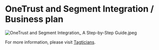 # OneTrust and Segment Integration / Business plan

![OneTrust and Segment Integration_ A Step-by-Step Guide.jpeg](https://res.craft.do/user/full/943950fe-7c34-f4b6-4c10-6b6a92590926/D528E1A7-2286-47CF-87B0-0A7F2C2506A8_2/jOH7L8Zi5EM1Drom0sh9iS2J4N4DoffhQSNQjerYG4Mz/OneTrust%20and%20Segment%20Integration_%20A%20Step-by-Step%20Guide.jpeg)

For more information, please visit [Tagticians](https://tagticians.com/?p=1833&preview=true).
